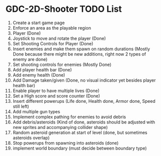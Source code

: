 # GDC-2D-Shooter TODO List

1. Create a start game page
2. Enforce an area as the playable region
3. Player (Done)
4. Joystick to move and rotate the player (Done)
5. Set Shooting Controls for Player (Done)
6. Insert enemies and make them spawn on random durations (Mostly Done because there might be new additions, right now 2 types of enemy are done)
7. Set shooting controls for enemies (Mostly Done)
8. Add player health bar (Done)
9. Add enemy health (Done)
10. Add Damage taken/given (Done, no visual indicator yet besides player health bar)
11. Enable player to have multiple lives (Done)
12. Set a High score and score counter (Done)
13. Insert different powerups (Life done, Health done, Armor done, Speed still left)
14. Add multiple gun types
15. Implement complex pathing for enemies to avoid debris
16. Add debris/asteroids (Kind of done, asteroids should be adjusted with new sprites and accompanying collider shape)
17. Random asteroid generation at start of level (done, but sometimes asteroids overlap)
18. Stop powerups from spawning into asteroids (done)
19. implement world boundary (must decide between boundary type)
